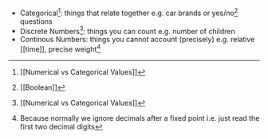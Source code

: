 - Categorical[^1]: things that relate together e.g. car brands or yes/no[^2] questions
- Discrete Numbers[^1]:  things you can count e.g. number of children
- Continous Numbers: things you cannot account (precisely) e.g. relative [[time]], precise weight[^3]

[^1]: [[Numerical vs Categorical Values]]
[^2]: [[Boolean]]
[^3]: Because normally we ignore decimals after a fixed point i.e. just read the first two decimal digits
